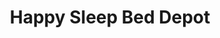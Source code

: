 ---
title: "Happy Sleep Bed Depot"
url: /tacloban-city/happy-sleep-bed-depot/
shop: interior decoration
---